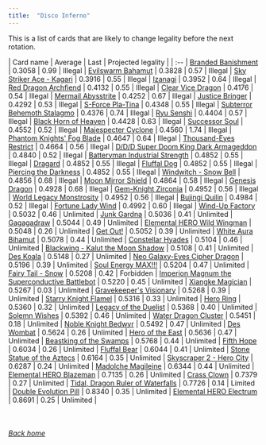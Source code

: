 ```yaml
---
title:  "Disco Inferno"
---
```


This is a list of cards that are likely to change legality before the next rotation.

| Card name | Average | Last | Projected legality |
| :-- |
[Branded Banishment](https://db.ygoprodeck.com/card/?search=Branded%20Banishment) | 0.3058 | 0.99 | Illegal |
[Evilswarm Bahamut](https://db.ygoprodeck.com/card/?search=Evilswarm%20Bahamut) | 0.3828 | 0.57 | Illegal |
[Sky Striker Ace - Kagari](https://db.ygoprodeck.com/card/?search=Sky%20Striker%20Ace%20-%20Kagari) | 0.3916 | 0.55 | Illegal |
[Izanagi](https://db.ygoprodeck.com/card/?search=Izanagi) | 0.3952 | 0.64 | Illegal |
[Red Dragon Archfiend](https://db.ygoprodeck.com/card/?search=Red%20Dragon%20Archfiend) | 0.4132 | 0.55 | Illegal |
[Clear Vice Dragon](https://db.ygoprodeck.com/card/?search=Clear%20Vice%20Dragon) | 0.4176 | 0.54 | Illegal |
[Mermail Abysstrite](https://db.ygoprodeck.com/card/?search=Mermail%20Abysstrite) | 0.4252 | 0.67 | Illegal |
[Justice Bringer](https://db.ygoprodeck.com/card/?search=Justice%20Bringer) | 0.4292 | 0.53 | Illegal |
[S-Force Pla-Tina](https://db.ygoprodeck.com/card/?search=S-Force%20Pla-Tina) | 0.4348 | 0.55 | Illegal |
[Subterror Behemoth Stalagmo](https://db.ygoprodeck.com/card/?search=Subterror%20Behemoth%20Stalagmo) | 0.4376 | 0.74 | Illegal |
[Ryu Senshi](https://db.ygoprodeck.com/card/?search=Ryu%20Senshi) | 0.4404 | 0.57 | Illegal |
[Black Horn of Heaven](https://db.ygoprodeck.com/card/?search=Black%20Horn%20of%20Heaven) | 0.4428 | 0.63 | Illegal |
[Successor Soul](https://db.ygoprodeck.com/card/?search=Successor%20Soul) | 0.4552 | 0.52 | Illegal |
[Majespecter Cyclone](https://db.ygoprodeck.com/card/?search=Majespecter%20Cyclone) | 0.4560 | 1.74 | Illegal |
[Phantom Knights' Fog Blade](https://db.ygoprodeck.com/card/?search=Phantom%20Knights'%20Fog%20Blade) | 0.4647 | 0.64 | Illegal |
[Thousand-Eyes Restrict](https://db.ygoprodeck.com/card/?search=Thousand-Eyes%20Restrict) | 0.4664 | 0.56 | Illegal |
[D/D/D Super Doom King Dark Armageddon](https://db.ygoprodeck.com/card/?search=D/D/D%20Super%20Doom%20King%20Dark%20Armageddon) | 0.4840 | 0.52 | Illegal |
[Batteryman Industrial Strength](https://db.ygoprodeck.com/card/?search=Batteryman%20Industrial%20Strength) | 0.4852 | 0.55 | Illegal |
[Dragard](https://db.ygoprodeck.com/card/?search=Dragard) | 0.4852 | 0.55 | Illegal |
[Fluffal Dog](https://db.ygoprodeck.com/card/?search=Fluffal%20Dog) | 0.4852 | 0.55 | Illegal |
[Piercing the Darkness](https://db.ygoprodeck.com/card/?search=Piercing%20the%20Darkness) | 0.4852 | 0.55 | Illegal |
[Windwitch - Snow Bell](https://db.ygoprodeck.com/card/?search=Windwitch%20-%20Snow%20Bell) | 0.4856 | 0.68 | Illegal |
[Moon Mirror Shield](https://db.ygoprodeck.com/card/?search=Moon%20Mirror%20Shield) | 0.4864 | 0.58 | Illegal |
[Genesis Dragon](https://db.ygoprodeck.com/card/?search=Genesis%20Dragon) | 0.4928 | 0.68 | Illegal |
[Gem-Knight Zirconia](https://db.ygoprodeck.com/card/?search=Gem-Knight%20Zirconia) | 0.4952 | 0.56 | Illegal |
[World Legacy Monstrosity](https://db.ygoprodeck.com/card/?search=World%20Legacy%20Monstrosity) | 0.4952 | 0.56 | Illegal |
[Bujingi Quilin](https://db.ygoprodeck.com/card/?search=Bujingi%20Quilin) | 0.4984 | 0.52 | Illegal |
[Fortune Lady Wind](https://db.ygoprodeck.com/card/?search=Fortune%20Lady%20Wind) | 0.4992 | 0.60 | Illegal |
[Wind-Up Factory](https://db.ygoprodeck.com/card/?search=Wind-Up%20Factory) | 0.5032 | 0.46 | Unlimited |
[Junk Gardna](https://db.ygoprodeck.com/card/?search=Junk%20Gardna) | 0.5036 | 0.41 | Unlimited |
[Gagagadraw](https://db.ygoprodeck.com/card/?search=Gagagadraw) | 0.5044 | 0.49 | Unlimited |
[Elemental HERO Wild Wingman](https://db.ygoprodeck.com/card/?search=Elemental%20HERO%20Wild%20Wingman) | 0.5048 | 0.26 | Unlimited |
[Get Out!](https://db.ygoprodeck.com/card/?search=Get%20Out!) | 0.5052 | 0.39 | Unlimited |
[White Aura Bihamut](https://db.ygoprodeck.com/card/?search=White%20Aura%20Bihamut) | 0.5078 | 0.44 | Unlimited |
[Constellar Hyades](https://db.ygoprodeck.com/card/?search=Constellar%20Hyades) | 0.5104 | 0.46 | Unlimited |
[Blackwing - Kalut the Moon Shadow](https://db.ygoprodeck.com/card/?search=Blackwing%20-%20Kalut%20the%20Moon%20Shadow) | 0.5108 | 0.41 | Unlimited |
[Des Koala](https://db.ygoprodeck.com/card/?search=Des%20Koala) | 0.5148 | 0.27 | Unlimited |
[Neo Galaxy-Eyes Cipher Dragon](https://db.ygoprodeck.com/card/?search=Neo%20Galaxy-Eyes%20Cipher%20Dragon) | 0.5196 | 0.39 | Unlimited |
[Soul Energy MAX!!!](https://db.ygoprodeck.com/card/?search=Soul%20Energy%20MAX!!!) | 0.5204 | 0.47 | Unlimited |
[Fairy Tail - Snow](https://db.ygoprodeck.com/card/?search=Fairy%20Tail%20-%20Snow) | 0.5208 | 0.42 | Forbidden |
[Imperion Magnum the Superconductive Battlebot](https://db.ygoprodeck.com/card/?search=Imperion%20Magnum%20the%20Superconductive%20Battlebot) | 0.5220 | 0.45 | Unlimited |
[Xiangke Magician](https://db.ygoprodeck.com/card/?search=Xiangke%20Magician) | 0.5267 | 0.03 | Unlimited |
[Gravekeeper's Visionary](https://db.ygoprodeck.com/card/?search=Gravekeeper's%20Visionary) | 0.5268 | 0.39 | Unlimited |
[Starry Knight Flamel](https://db.ygoprodeck.com/card/?search=Starry%20Knight%20Flamel) | 0.5316 | 0.33 | Unlimited |
[Hero Ring](https://db.ygoprodeck.com/card/?search=Hero%20Ring) | 0.5360 | 0.32 | Unlimited |
[Legacy of the Duelist](https://db.ygoprodeck.com/card/?search=Legacy%20of%20the%20Duelist) | 0.5368 | 0.40 | Unlimited |
[Solemn Wishes](https://db.ygoprodeck.com/card/?search=Solemn%20Wishes) | 0.5392 | 0.46 | Unlimited |
[Water Dragon Cluster](https://db.ygoprodeck.com/card/?search=Water%20Dragon%20Cluster) | 0.5451 | 0.18 | Unlimited |
[Noble Knight Bedwyr](https://db.ygoprodeck.com/card/?search=Noble%20Knight%20Bedwyr) | 0.5492 | 0.47 | Unlimited |
[Des Wombat](https://db.ygoprodeck.com/card/?search=Des%20Wombat) | 0.5624 | 0.26 | Unlimited |
[Hero of the East](https://db.ygoprodeck.com/card/?search=Hero%20of%20the%20East) | 0.5636 | 0.47 | Unlimited |
[Beastking of the Swamps](https://db.ygoprodeck.com/card/?search=Beastking%20of%20the%20Swamps) | 0.5768 | 0.44 | Unlimited |
[Fifth Hope](https://db.ygoprodeck.com/card/?search=Fifth%20Hope) | 0.6034 | 0.26 | Unlimited |
[Fluffal Bear](https://db.ygoprodeck.com/card/?search=Fluffal%20Bear) | 0.6044 | 0.41 | Unlimited |
[Stone Statue of the Aztecs](https://db.ygoprodeck.com/card/?search=Stone%20Statue%20of%20the%20Aztecs) | 0.6164 | 0.35 | Unlimited |
[Skyscraper 2 - Hero City](https://db.ygoprodeck.com/card/?search=Skyscraper%202%20-%20Hero%20City) | 0.6287 | 0.24 | Unlimited |
[Madolche Magileine](https://db.ygoprodeck.com/card/?search=Madolche%20Magileine) | 0.6344 | 0.44 | Unlimited |
[Elemental HERO Blazeman](https://db.ygoprodeck.com/card/?search=Elemental%20HERO%20Blazeman) | 0.7135 | 0.26 | Unlimited |
[Crass Clown](https://db.ygoprodeck.com/card/?search=Crass%20Clown) | 0.7379 | 0.27 | Unlimited |
[Tidal, Dragon Ruler of Waterfalls](https://db.ygoprodeck.com/card/?search=Tidal,%20Dragon%20Ruler%20of%20Waterfalls) | 0.7726 | 0.14 | Limited |
[Double Evolution Pill](https://db.ygoprodeck.com/card/?search=Double%20Evolution%20Pill) | 0.8340 | 0.35 | Unlimited |
[Elemental HERO Electrum](https://db.ygoprodeck.com/card/?search=Elemental%20HERO%20Electrum) | 0.8691 | 0.25 | Unlimited |

<br>

###### [Back home](index)